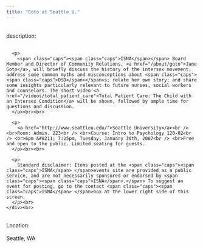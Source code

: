 ```yaml
---
title: "Goto at Seattle U."
---
```


<div class="flexinode-body flexinode-2">
  <div class="flexinode-textarea-1">
    <div class="form-item">
      <br> <label>description:</label><br /> <br> 
      
      <p>
        <span class="caps"><span class="caps">ISNA</span></span> Board Member and Director of Community Relations, <a href="/about/goto">Jane Goto</a>, will briefly discuss the history of the intersex movement; address some common myths and misconceptions about <span class="caps"><span class="caps">DSD</span></span>s; relate her own story; and share some insights particularly relevant to future nurses, social workers and counselors. The short video <a href="/videos/total_patient_care">Total Patient Care: The Child with an Intersex Condition</a> will be shown, followed by ample time for questions and discussion.
      </p><br><br>
      
      <p>
        <a href="http://www.seattleu.edu/">Seattle University</a><br /> <br>Room: Admin. 223<br /> <br>Course: Intro to Psychology 120-02<br /> <br>6pm &#8211; 7:25pm, Tuesday, January 30th, 2007<br /> <br>Free and open to the public. Limited seating for guests.
      </p><br><br>
      
      <p>
        Standard disclaimer: Items posted at the <span class="caps"><span class="caps">ISNA</span> </span>events site are provided as a public service, and are not necessarily sponsored or endorsed by <span class="caps"><span class="caps">ISNA</span>.</span> To suggest an event for posting, go to the contact <span class="caps"><span class="caps">ISNA</span> </span>box at the lower right side of this screen.
      </p><br>
    </div><br>
  </div>
  
  <div class="flexinode-textfield-2">
    <div class="form-item">
      <br> <label>Location:</label><br /> <br> Seattle, WA<br>
    </div><br>
  </div>
</div>